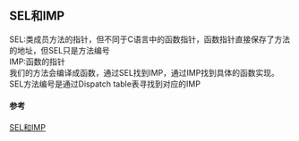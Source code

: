 ## SEL和IMP


SEL:类成员方法的指针，但不同于C语言中的函数指针，函数指针直接保存了方法的地址，但SEL只是方法编号  
IMP:函数的指针  
我们的方法会编译成函数，通过SEL找到IMP，通过IMP找到具体的函数实现。  
SEL方法编号是通过Dispatch table表寻找到对应的IMP  


#### 参考
[SEL和IMP](https://www.jianshu.com/p/4b6e7cc98061)  
